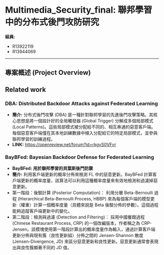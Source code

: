 # Multimedia_Security_final: 聯邦學習中的分布式後門攻防研究

**組員:**
*   R13922119
*   R13944069

---

## 專案概述 (Project Overview)

## Related work
### **DBA: Distributed Backdoor Attacks against Federated Learning**

*   **簡介:** 分布式後門攻擊 (DBA) 是一種針對聯邦學習的先進後門攻擊策略。其核心思想是將一個設計好的全局觸發器 (Global Trigger) 分解成多個局部模式 (Local Patterns)。這些局部模式被分配給不同的、相互串通的惡意客戶端。每個惡意客戶端僅在其本地訓練數據中植入分配給它的特定局部模式，並參與聯邦學習的訓練過程。
*   **LINK:** https://openreview.net/forum?id=rkgyS0VFvr

### **BayBFed: Bayesian Backdoor Defense for Federated Learning**
*  **BayBFed: 用於聯邦學習的貝葉斯後門防禦**
*  **簡介:**  利用客戶端更新的概率分佈來檢測 FL 中的惡意更新。BayBFed 計算客戶端更新的概率度量，該算法可以利用這種概率度量來有效地檢測和過濾掉惡意更新。  
*  第一階段：後驗計算 (Posterior Computation)： 利用分層 Beta-Bernoulli 過程 (Hierarchical Beta-Bernoulli Process, HBBP) 來為每個客戶端的模型更新（權重）計算一個概率度量（具體來說是 Beta 後驗分佈的參數）。這個過程能夠追蹤客戶端更新中的變化。  
*  第二階段：檢測與過濾 (Detection and Filtering)： 採用中國餐館過程 (Chinese Restaurant Process, CRP) 的一個改編版本，作者稱之為 CRP-Jensen。該模塊使用第一階段計算出的概率度量作為輸入，通過計算客戶端更新分佈與現有簇（良性更新組）分佈之間的 Jensen-Shannon 散度 (Jensen-Divergence, JD) 來區分惡意更新和良性更新。惡意更新通常會表現出與良性簇顯著不同的 JD 值。  


